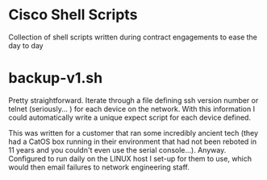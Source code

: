 # Cisco Shell Scripts
Collection of shell scripts written during contract engagements to ease the day to day

# backup-v1.sh
Pretty straightforward. Iterate through a file defining ssh version number or telnet (seriously... ) for each device on the network. With this information I could automatically write a unique expect script for each device defined. 

This was written for a customer that ran some incredibly ancient tech (they had a CatOS box running in their environment that had not been reboted in 11 years and you couldn't even use the serial console...). Anyway. Configured to run daily on the LINUX host I set-up for them to use, which would then email failures to network engineering staff.
